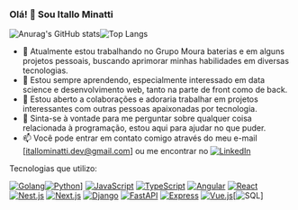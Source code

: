 ### Olá! 👋 Sou Itallo Minatti

![Anurag's GitHub stats](https://github-readme-stats.vercel.app/api?username=itallominatti&show_icons=true&theme=transparent)![Top Langs](https://github-readme-stats.vercel.app/api/top-langs/?username=itallominatti&size_weight=0.5&count_weight=0.5)


- 🔭 Atualmente estou trabalhando no Grupo Moura baterias e em alguns projetos pessoais, buscando aprimorar minhas habilidades em diversas tecnologias.
- 🌱 Estou sempre aprendendo, especialmente interessado em data science e desenvolvimento web, tanto na parte de front como de back.
- 👯 Estou aberto a colaborações e adoraria trabalhar em projetos interessantes com outras pessoas apaixonadas por tecnologia.
- 💬 Sinta-se à vontade para me perguntar sobre qualquer coisa relacionada à programação, estou aqui para ajudar no que puder.
- 📫 Você pode entrar em contato comigo através do meu e-mail [itallominatti.dev@gmail.com] ou me encontrar no [![LinkedIn](https://img.shields.io/badge/LinkedIn-0077B5?style=for-the-badge&logo=linkedin&logoColor=white)](https://www.linkedin.com/in/itallo-minatti-0368691b7/)


Tecnologias que utilizo: 

[![Golang](https://img.shields.io/badge/Go-00ADD8?style=for-the-badge&logo=go&logoColor=white)](https://golang.org/)[![Python](https://img.shields.io/badge/Python3776AB?style=fothbadge&logo=python&logoColor=white)](https://www.python.org/)]
[![JavaScript](https://img.shields.io/badge/JavaScript-F7DF1E?style=for-the-badge&logo=javascript&logoColor=black)](https://developer.mozilla.org/en-US/docs/Web/JavaScript)
[![TypeScript](https://img.shields.io/badge/TypeScript-007ACC?style=for-the-badge&logo=typescript&logoColor=white)](https://www.typescriptlang.org/)
[![Angular](https://img.shields.io/badge/Angular-DD0031?style=for-the-badge&logo=angular&logoColor=white)](https://angular.io/)
[![React](https://img.shields.io/badge/React-61DAFB?style=for-the-badge&logo=react&logoColor=white)](https://reactjs.org/)
[![Nest.js](https://img.shields.io/badge/Nest.js-E0234E?style=for-the-badge&logo=nestjs&logoColor=white)](https://nestjs.com/)
[![Next.js](https://img.shields.io/badge/Next.js-000000?style=for-the-badge&logo=next.js&logoColor=white)](https://nextjs.org/)
[![Django](https://img.shields.io/badge/Django-092E20?style=for-the-badge&logo=django&logoColor=white)](https://www.djangoproject.com/)
[![FastAPI](https://img.shields.io/badge/FastAPI-009688?style=for-the-badge&logo=fastapi&logoColor=white)](https://fastapi.tiangolo.com/)
[![Express](https://img.shields.io/badge/Express-000000?style=for-the-badge&logo=express&logoColor=white)](https://expressjs.com/)
[![Vue.js](https://img.shields.io/badge/Vue.js-4FC08D?style=for-the-badge&logo=vue.js&logoColor=white)](https://vuejs.org/)[![SQL](https://img.shields.io/badge/SQL-4479A1?style=for-the-badge&logo=sql&logoColor=white)]



